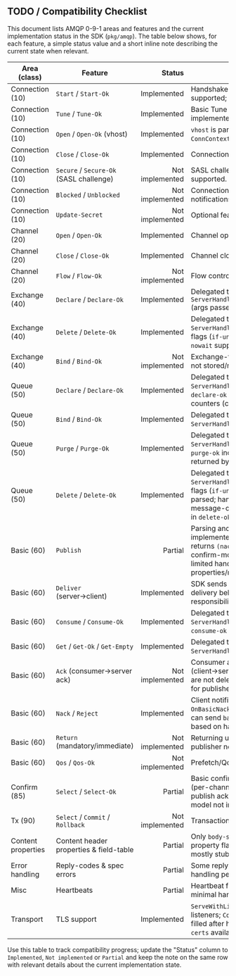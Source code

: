 
## TODO / Compatibility Checklist

This document lists AMQP 0-9-1 areas and features and the current implementation
status in the SDK (`pkg/amqp`). The table below shows, for each feature, a simple
status value and a short inline note describing the current state when relevant.

| Area (class) | Feature | Status | Note |
|---|---|---:|---|
| Connection (10) | `Start` / `Start-Ok` | Implemented | Handshake and PLAIN auth supported; `Start-Ok` parsed.
| Connection (10) | `Tune` / `Tune-Ok` | Implemented | Basic Tune exchange implemented.
| Connection (10) | `Open` / `Open-Ok` (vhost) | Implemented | `vhost` is parsed and available on `ConnContext.Vhost`.
| Connection (10) | `Close` / `Close-Ok` | Implemented | Connection.Close/-Ok supported.
| Connection (10) | `Secure` / `Secure-Ok` (SASL challenge) | Not implemented | SASL challenge flow not supported.
| Connection (10) | `Blocked` / `Unblocked` | Not implemented | Connection.blocked/unblocked notifications not implemented.
| Connection (10) | `Update-Secret` | Not implemented | Optional feature not supported.
| Channel (20) | `Open` / `Open-Ok` | Implemented | Channel open/ok supported.
| Channel (20) | `Close` / `Close-Ok` | Implemented | Channel close/ok supported.
| Channel (20) | `Flow` / `Flow-Ok` | Not implemented | Flow control not implemented.
| Exchange (40) | `Declare` / `Declare-Ok` | Implemented | Delegated to `ServerHandlers.OnExchangeDeclare` (args passed to handler).
| Exchange (40) | `Delete` / `Delete-Ok` | Implemented | Delegated to `ServerHandlers.OnExchangeDelete`; flags (`if-unused`,`nowait`) parsed; `nowait` suppresses reply.
| Exchange (40) | `Bind` / `Bind-Ok` | Not implemented | Exchange-to-exchange bindings not stored/routed.
| Queue (50) | `Declare` / `Declare-Ok` | Implemented | Delegated to `ServerHandlers.OnQueueDeclare`; `declare-ok` includes name and counters (currently zeros).
| Queue (50) | `Bind` / `Bind-Ok` | Implemented | Delegated to `ServerHandlers.OnQueueBind`.
| Queue (50) | `Purge` / `Purge-Ok` | Implemented | Delegated to `ServerHandlers.OnQueuePurge`; `purge-ok` includes `message-count` returned by handler.
| Queue (50) | `Delete` / `Delete-Ok` | Implemented | Delegated to `ServerHandlers.OnQueueDelete`; flags (`if-unused`,`if-empty`,`nowait`) parsed; handler returns deleted message-count which is included in `delete-ok`.
| Basic (60) | `Publish` | Partial | Parsing and delegation implemented; `OnBasicPublish` returns `(nack bool, error)` and confirm-mode ack/nack is sent; limited handling of properties/mandatory/return.
| Basic (60) | `Deliver` (server→client) | Implemented | SDK sends `basic.deliver` frames; delivery behavior is the responsibility of the handler.
| Basic (60) | `Consume` / `Consume-Ok` | Implemented | Delegated to `ServerHandlers.OnBasicConsume`; `consume-ok` is sent.
| Basic (60) | `Get` / `Get-Ok` / `Get-Empty` | Implemented | Delegated to `ServerHandlers.OnBasicGet`.
| Basic (60) | `Ack` (consumer→server ack) | Not implemented | Consumer acknowledgements (client→server) for consumption are not delegated; SDK uses acks for publisher confirms.
| Basic (60) | `Nack` / `Reject` | Implemented | Client notifications delegated via `OnBasicNack`/`OnBasicReject`; server can send `basic.nack` for publishes based on handler.
| Basic (60) | `Return` (mandatory/immediate) | Not implemented | Returning unroutable messages to publisher not implemented.
| Basic (60) | `Qos` / `Qos-Ok` | Not implemented | Prefetch/QoS not implemented.
| Confirm (85) | `Select` / `Select-Ok` | Partial | Basic confirm mode implemented (per-channel sequence, per-publish ack/nack); full confirm model not implemented.
| Tx (90) | `Select` / `Commit` / `Rollback` | Not implemented | Transactions not supported.
| Content properties | Content header properties & field-table | Partial | Only `body-size` parsed/serialized; property flags and field-table mostly stubbed.
| Error handling | Reply-codes & spec errors | Partial | Some reply-codes used; error handling per-spec not exhaustive.
| Misc | Heartbeats | Partial | Heartbeat frame type recognized; minimal handling.
| Transport | TLS support | Implemented | `ServeWithListener` accepts TLS listeners; `ConnContext.TLSState` filled after handshake; `make gen-certs` available for local testing.

Use this table to track compatibility progress; update the "Status" column to
`Implemented`, `Not implemented` or `Partial` and keep the note on the same row
with relevant details about the current implementation state.
